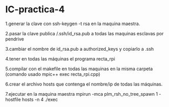 # IC-practica-4

1.generar la clave con ssh-keygen -t rsa en la maquina maestra. 

2.pasar la clave publica /.ssh/id_rsa.pub a todas las maquinas esclavas por pendrive

3.cambiar el nombre de id_rsa.pub a authorized_keys y copiarlo a .ssh

4.tener en todas las máquinas el programa recta_rpi

5.compilar con el makefile en todas las maquinas en la misma carpeta (comando usado mpic++ exec recta_rpi.cpp)

6.crear el archivo hosts que contenga el nombre/ip de todas las máquinas.

7.ejecutar en la maquina maestra mpirun -mca plm_rsh_no_tree_spawn 1 -hostfile hosts -n 4 ./exec
